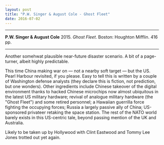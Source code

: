 ```yaml
---
layout: post
title: "P.W. Singer & August Cole - Ghost Fleet"
date: 2016-07-02
---
```


***
<b>P.W. Singer & August Cole</b> 2015. _Ghost Fleet_.  Boston: Houghton Mifflin. 416 pp.

***

Another somehwat plausible near-future disaster scenario.  A bit of a page-turner, albeit highly predictable.  

This time China making war on &mdash; not a nearby soft target &mdash; but the US. Pearl Harbour revisited, if you please.   Easy to tell this is written by a couple of Washington defense analysts (they declare this is fiction, not prediction, but one wonders).  Other ingredients include Chinese takeover of the digital environment thanks to hacked Chinese microchips now almost ubiquitous in the latest US military hardware; revival of analogue military hardware (the "Ghost Fleet") and some retired personnel; a Hawaiian guerrilla force fighting the occupying forces; Russia a largely passive ally of China; US-sponsored privateer retaking the space station.  The rest of the NATO world barely exists in this US-centric tale, beyond passing mention of the UK and Australia. 

Likely to be taken up by Hollywood with Clint Eastwood and Tommy Lee Jones trotted out yet again.
